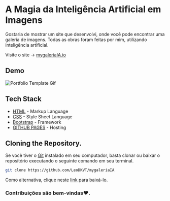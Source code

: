 # A Magia da Inteligência Artificial em Imagens
Gostaria de mostrar um site que desenvolvi, onde você pode encontrar uma galeria de imagens. Todas as obras foram feitas por mim, utilizando inteligência artificial.

Visite o site → [mygaleriaIA.io](https://leodkvt.github.io/mygaleriaIA/)

## Demo
![Portfolio Template Gif](assets/images/mygaleriaIA.gif)

## Tech Stack
 - [HTML](https://developer.mozilla.org/en-US/docs/Web/HTML) - Markup Language
 - [CSS](https://developer.mozilla.org/en-US/docs/Web/CSS) - Style Sheet Language
 - [Bootstrap](https://getbootstrap.com/docs/4.6/getting-started/introduction/) - Framework
 - [GITHUB PAGES](https://pages.github.com/) - Hosting

## Cloning the Repository.
Se você tiver o [Git](https://git-scm.com/) instalado em seu computador, basta clonar ou baixar o repositório executando o seguinte comando em seu terminal.

```bash
git clone https://github.com/LeoDKVT/mygaleriaIA
```
Como alternativa, clique neste [link](https://github.com/LeoDKVT/mygaleriaIA/archive/refs/heads/main.zip) para baixá-lo.

### Contribuições são bem-vindas❤️.
